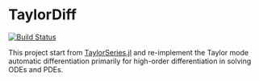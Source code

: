 # TaylorDiff

[![Build Status](https://github.com/tansongchen/TaylorDiff.jl/actions/workflows/CI.yml/badge.svg?branch=main)](https://github.com/tansongchen/TaylorDiff.jl/actions/workflows/CI.yml?query=branch%3Amain)

This project start from [TaylorSeries.jl](https://github.com/JuliaDiff/TaylorSeries.jl) and re-implement the Taylor mode automatic differentiation primarily for high-order differentiation in solving ODEs and PDEs.
